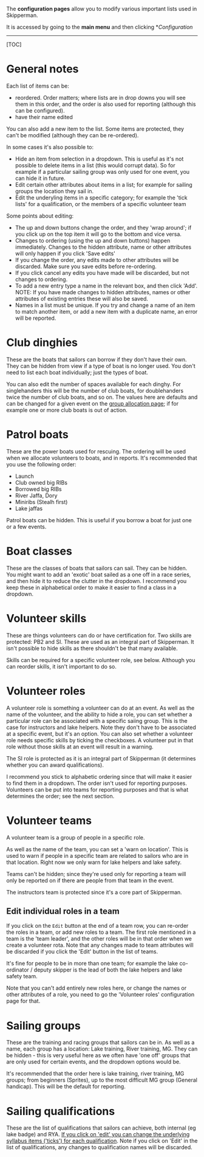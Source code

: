 The **configuration pages** allow you to modify various important lists used in Skipperman.

It is accessed by going to the **main menu** and then clicking **Configuration*
___

[TOC]

# General notes

Each list of items can be:

- reordered. Order matters; where lists are in drop downs you will see them in this order, and the order is also used for reporting (although this can be configured).
- have their name edited

You can also add a new item to the list. Some items are protected, they can't be modified (although they can be re-ordered).

In some cases it's also possible to:

- Hide an item from selection in a dropdown. This is useful as it's not possible to delete items in a list (this would corrupt data). So for example if a particular sailing group was only used for one event, you can hide it in future.
- Edit certain other attributes about items in a list; for example for sailing groups the location they sail in.
- Edit the underyling items in a specific category; for example the 'tick lists' for a qualification, or the members of a specific volunteer team

Some points about editing:

- The up and down buttons change the order, and they 'wrap around'; if you click up on the top item it will go to the bottom and vice versa.
- Changes to ordering (using the up and down buttons) happen immediately. Changes to the hidden attribute, name or other attributes will only happen if you click 'Save edits'
- If you change the order, any edits made to other attributes will be discarded. Make sure you save edits before re-ordering.
- If you click cancel any edits you have made will be discarded, but not changes to ordering.
- To add a new entry type a name in the relevant box, and then click 'Add'. NOTE: If you have made changes to hidden attributes, names or other attributes of existing entries these will also be saved.
- Names in a list must be unique. If you try and change a name of an item to match another item, or add a new item with a duplicate name, an error will be reported.

# Club dinghies

These are the boats that sailors can borrow if they don't have their own. They can be hidden from view if a type of boat is no longer used. You don't need to list each boat individually; just the types of boat.

You can also edit the number of spaces available for each dinghy. For singlehanders this will be the number of club boats, for doublehanders twice the number of club boats, and so on. The values here are defaults and can be changed for a given event on the [group allocation page](group_allocation_help.md#seeing-how-many-club-boats-are-allocated-and-if-you-have-any-left-); if for example one or more club boats is out of action.

# Patrol boats

These are the power boats used for rescuing. The ordering will be used when we allocate volunteers to boats, and in reports. It's recommended that you use the following order:

- Launch
- Club owned big RIBs
- Borrowed big RIBs
- River Jaffa, Dory
- Miniribs (Stealh first)
- Lake jaffas

Patrol boats can be hidden. This is useful if you borrow a boat for just one or a few events.

# Boat classes

These are the classes of boats that sailors can sail. They can be hidden. You might want to add an 'exotic' boat sailed as a one off in a race series, and then hide it to reduce the clutter in the dropdown. I recommend you keep these in alphabetical order to make it easier to find a class in a dropdown.

# Volunteer skills

These are things volunteers can do or have certification for. Two skills are protected: PB2 and SI. These are used as an integral part of Skipperman. It isn't possible to hide skills as there shouldn't be that many available.

Skills can be required for a specific volunteer role, see below. Although you can reorder skills, it isn't important to do so.


# Volunteer roles

A volunteer role is something a volunteer can do at an event. As well as the name of the volunteer, and the ability to hide a role, you can set whether a particular role can be associated with a specific saiing group. This is the case for instructors and lake helpers. Note they don't have to be associated at a specific event, but it's an option. You can also set whether a volunteer role needs specific skills by ticking the checkboxes. A volunteer put in that role without those skills at an event will result in a warning.

The SI role is protected as it is an integral part of Skipperman (it determines whether you can award qualifications).

I recommend you stick to alphabetic ordering since that will make it easier to find them in a dropdown. The order isn't used for reporting purposes. Volunteers can be put into teams for reporting purposes and that is what determines the order; see the next section.

# Volunteer teams

A volunteer team is a group of people in a specific role.

As well as the name of the team, you can set a 'warn on location'. This is used to warn if people in a specific team are related to sailors who are in that location. Right now we only warn for lake helpers and lake safety. 

Teams can't be hidden; since they're used only for reporting a team will only be reported on if there are people from that team in the event.

The instructors team is protected since it's a core part of Skipperman.

## Edit individual roles in a team

If you click on the `Edit` button at the end of a team row, you can re-order the roles in a team, or add new roles to a team. The first role mentioned in a team is the 'team leader', and the other roles will be in that order when we create a volunteer rota. Note that any changes made to team attributes will be discarded if you click the 'Edit' button in the list of teams.

It's fine for people to be in more than one team; for example the lake co-ordinator / deputy skipper is the lead of both the lake helpers and lake safety team. 

Note that you can't add entirely new roles here, or change the names or other attributes of a role, you need to go the 'Volunteer roles' configuration page for that.


# Sailing groups

These are the training and racing groups that sailors can be in. As well as a name, each group has a location: Lake training, River training, MG. They can be hidden - this is very useful here as we often have 'one off' groups that are only used for certain events, and the dropdown options would be.

It's recommended that the order here is lake training, river training, MG groups; from beginners (Sprites), up to the most difficult MG group (General handicap). This will be the default for reporting.

# Sailing qualifications

These are the list of qualifications that sailors can achieve, both internal (eg lake badge) and RYA. [If you click on 'edit' you can change the underlying syllabus items ('ticks') for each qualification](edit_qualification_tick_help.md). Note if you click on 'Edit' in the list of qualifications, any changes to qualification names will be discarded.

